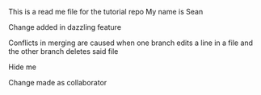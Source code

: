 This is a read me file for the tutorial repo
My name is Sean

Change added in dazzling feature

Conflicts in merging are caused when one branch edits a line in a file and the other branch deletes said file

Hide me

Change made as collaborator
